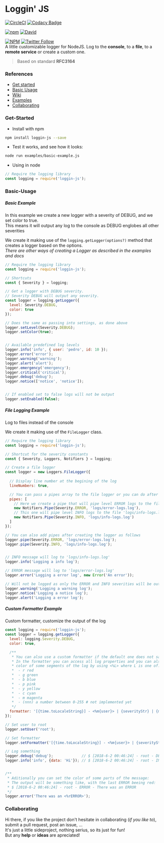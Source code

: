 # Loggin' JS

<!--[![npm version](https://badge.fury.io/js/loggin-js.svg)](https://badge.fury.io/js/loggin-js) [![npm](https://img.shields.io/npm/dm/loggin-js.svg?colorB=blue)](https://www.npmjs.com/package/loggin-js)-->

[![CircleCI](https://img.shields.io/circleci/project/github/nombrekeff/loggin-js.svg)](https://www.npmjs.com/package/loggin-js)
[![Codacy Badge](https://api.codacy.com/project/badge/Grade/2ffe3b2f71c74210987436b935c06720)](https://www.codacy.com/app/manoloedge96/loggin-js?utm_source=github.com&amp;utm_medium=referral&amp;utm_content=nombrekeff/loggin-js&amp;utm_campaign=Badge_Grade)  

[![npm](https://img.shields.io/npm/dt/loggin-js.svg)](https://www.npmjs.com/package/loggin-js)
[![David](https://img.shields.io/david/nombrekeff/loggin-js.svg)](https://david-dm.org/nombrekeff/loggin-js?view=tree)  

[![NPM](https://nodei.co/npm/loggin-js.png)](https://nodei.co/npm/loggin-js/)
[![Twitter Follow](https://img.shields.io/twitter/follow/keff39006469.svg?style=social&label=Follow)](https://twitter.com/intent/user?screen_name=keff39006469)    
A little customizable logger for NodeJS. Log to the **console**, to a **file**, to a **remote service** or create a custom one.
> Based on standard **RFC3164**

### References
* [Get started](https://github.com/nombrekeff/logging-js/wiki/Get-Started)
* [Basic Usage](https://github.com/nombrekeff/logging-js/wiki/Basic-Usage)
* [Wiki](https://nombrekeff.github.io/loggin-js/)
* [Examples](/examples)
* [Collaborating](#Collaborating)


### Get-Started
* Install with npm
```bash
npm install loggin-js --save
```

* Test it works, and see how it looks:
```bash
node run examples/basic-example.js
```

* Using in node
```js
// Require the logging library
const logging = require('loggin-js');
```

### Basic-Usage
##### Basic Example
In this example we create a new logger with a severity of DEBUG, and we set color to true.  
This means it will output any log to the console as DEBUG englobes all other severities

We create it making use of the `logging.getLogger(options?)` method that creates a logger based on the options.  
_There are other ways of creating a Logger as described in the examples and docs_

```js
// Require the logging library
const logging = require('loggin-js');

// Shortcuts
const { Severity } = logging;

// Get a logger with DEBUG severity. 
// Severity DEBUG will output any severity.
const logger = logging.getLogger({
  level: Severity.DEBUG,
  color: true
});

// Does the same as passing into settings, as done above
logger.setLevel(Severity.DEBUG);
logger.setColor(true);


// Available predefined log levels
logger.info('info', { user: 'pedro', id: 10 });
logger.error('error');
logger.warning('warning');
logger.alert('alert');
logger.emergency('emergency');
logger.critical('critical');
logger.debug('debug');
logger.notice(['notice', 'notice']);


// If enabled set to false logs will not be output
logger.setEnabled(false);
```


##### File Logging Example
Log to files instead of the console

We create it making use of the `FileLogger` class.  
```js
// Require the logging library
const logging = require('loggin-js');

// Shortcut for the severity constants
const { Severity, Loggers, Notifiers } = logging;

// Create a file logger
const logger = new Loggers.FileLogger({
  
  // Display line number at the begining of the log 
  lineNumbers: true,

  // You can pass a pipes array to the file logger or you can do after instancing (showed below)
  pipes: [
    // Here we create a pipe that will pipe level ERROR logs to the file 'logs/error-logs.log'
    new Notifiers.Pipe(Severity.ERROR, 'logs/error-logs.log'),
    // This one will pipe level INFO logs to the file 'logs/info-logs.log'
    new Notifiers.Pipe(Severity.INFO, 'logs/info-logs.log')
  ]
});

// You can also add pipes after creating the logger as follows
logger.pipe(Severity.ERROR, 'logs/error-logs.log');
logger.pipe(Severity.INFO, 'logs/info-logs.log');


// INFO message will log to 'logs/info-logs.log'
logger.info('Logging a info log');

// ERROR message will log to 'logs/error-logs.log'
logger.error('Logging a error log', new Error('An error'));

// Will not be logged as only the ERROR and INFO severities will be output to their respective files
logger.warning('Logging a warning log');
logger.notice('Logging a notice log');
logger.alert('Logging a error log');
```

##### Custom Formatter Example
Custom formatter, customize the output of the log 
```js
const logging = require('loggin-js');
const logger = logging.getLogger({
  level: logging.Severity.DEBUG,
  color: true,

  /**
   * You can also use a custom formatter if the default one does not satisfy your needs.
   * In the formatter you can access all log properties and you can also set the 
   * color of some segments of the log by using <%L> where L is one of:
   *  - r red
   *  - g green
   *  - b blue
   *  - p pink
   *  - y yellow
   *  - c cyan
   *  - m magenta
   *  - (nnn) a number between 0-255 # not implemented yet
   */
  formatter: '[{time.toLocaleString}] - <%m{user}> | {severityStr} | {message} - {JSON.stringify(data)}'
});

// Set user to root
logger.setUser('root');

// Set formatter
logger.setFormatter('[{time.toLocaleString}] - <%m{user}> | {severityStr} | {message} - {JSON.stringify(message)}');

// Log something
logger.debug('debug');             // $ [2018-6-2 00:46:24] - root - DEBUG - debug
logger.info('info', {data: 'Hi'}); // $ [2018-6-2 00:46:24] - root - INFO - info - {"data":"Hi"}


/**
 * Aditionally you can set the color of some parts of the message:
 * The output will be something like, with the last ERROR beeing red:
 * $ [2018-6-2 00:46:24] - root - ERROR - There was an ERROR 
 */
logger.error('There was an <%rERROR>'); 
```


### Collaborating
Hi there, if you like the project don't hesitate in collaborating (_if you like to_), submit a pull request, post an issue, ...   
It's just a little sideproject, nothing serius, so its just for fun!  
But any **help** or **ideas** are apreciated!
